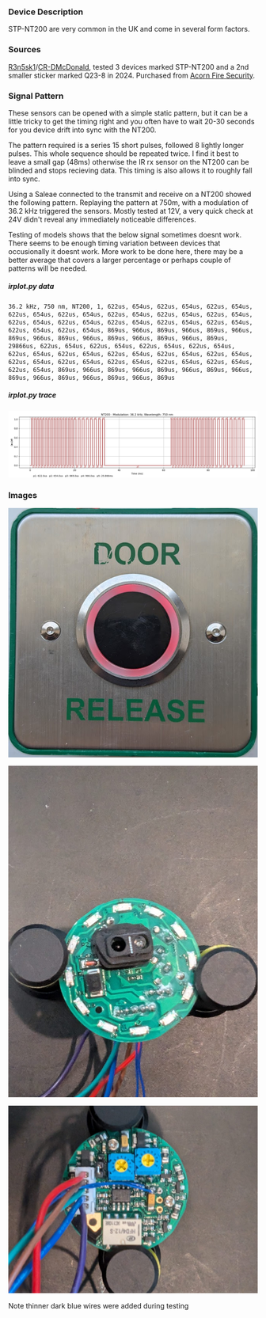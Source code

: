 ### Device Description

STP-NT200 are very common in the UK and come in several form factors.

### Sources

[R3n5sk1](https://twitter.com/R3n5k1)/[CR-DMcDonald](https://github.com/CR-DMcDonald), tested 3 devices marked STP-NT200 and a 2nd smaller sticker marked Q23-8 in 2024. Purchased from [Acorn Fire Security](https://acornfiresecurity.com/).

### Signal Pattern

These sensors can be opened with a simple static pattern, but it can be a little tricky to get the timing right and you often have to wait 20-30 seconds for you device drift into sync with the NT200.

The pattern required is a series 15 short pulses, followed 8 lightly longer pulses. This whole sequence should be repeated twice. I find it best to leave a small gap (48ms) otherwise the IR rx sensor on the NT200 can be blinded and stops recieving data. This timing is also allows it to roughly fall into sync.

Using a Saleae connected to the transmit and receive on a NT200 showed the following pattern. Replaying the pattern at 750m, with a modulation of 36.2 kHz triggered the sensors. Mostly tested at 12V, a very quick check at 24V didn't reveal any immediately noticeable differences.

Testing of models shows that the below signal sometimes doesnt work. There seems to be enough timing variation between devices that occusionally it doesnt work. More work to be done here, there may be a better average that covers a larger percentage or perhaps couple of patterns will be needed.

##### irplot.py data
```
36.2 kHz, 750 nm, NT200, 1, 622us, 654us, 622us, 654us, 622us, 654us, 622us, 654us, 622us, 654us, 622us, 654us, 622us, 654us, 622us, 654us, 622us, 654us, 622us, 654us, 622us, 654us, 622us, 654us, 622us, 654us, 622us, 654us, 622us, 654us, 869us, 966us, 869us, 966us, 869us, 966us, 869us, 966us, 869us, 966us, 869us, 966us, 869us, 966us, 869us, 29866us, 622us, 654us, 622us, 654us, 622us, 654us, 622us, 654us, 622us, 654us, 622us, 654us, 622us, 654us, 622us, 654us, 622us, 654us, 622us, 654us, 622us, 654us, 622us, 654us, 622us, 654us, 622us, 654us, 622us, 654us, 869us, 966us, 869us, 966us, 869us, 966us, 869us, 966us, 869us, 966us, 869us, 966us, 869us, 966us, 869us
```

##### irplot.py trace
![](irplot-py/nt200.png)

### Images

![NT200](img/nt200/NT200.png)

![NT200_PCB_FRONT](img/nt200/NT200-pcb-front.jpeg)

![NT200_PCB_REAR](img/nt200/NT200-pcb-rear.jpeg)

Note thinner dark blue wires were added during testing